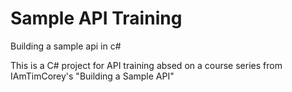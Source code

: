 # Sample API Training
Building a sample api in c#

This is a C# project for API training absed on a course series from IAmTimCorey's "Building a Sample API"

